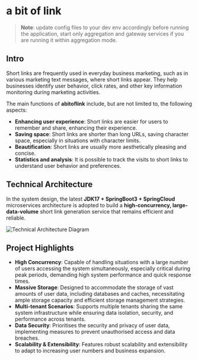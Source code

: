 # a bit of link

> **Note**: update config files to your dev env accordingly before running the application, start only aggregation and gateway services if you are running it within aggregation mode.

##  Intro
Short links are frequently used in everyday business marketing, such as in various marketing text messages, where short links appear. They help businesses identify user behavior, click rates, and other key information monitoring during marketing activities. 

The main functions of **abitoflink**  include, but are not limited to, the following aspects:
- **Enhancing user experience**: Short links are easier for users to remember and share, enhancing their experience.
- **Saving space**: Short links are shorter than long URLs, saving character space, especially in situations with character limits.
- **Beautification**: Short links are usually more aesthetically pleasing and concise.
- **Statistics and analysis**: It is possible to track the visits to short links to understand user behavior and preferences.

## Technical Architecture

In the system design, the latest **JDK17 + SpringBoot3 + SpringCloud** microservices architecture is adopted to build a **high-concurrency, large-data-volume** short link generation service that remains efficient and reliable.

![Technical Architecture Diagram](https://i.ibb.co/tszmCQX/diagram.png)

## Project Highlights

-   **High Concurrency**: Capable of handling situations with a large number of users accessing the system simultaneously, especially critical during peak periods, demanding high system performance and quick response times.
-   **Massive Storage**: Designed to accommodate the storage of vast amounts of user data, including databases and caches, necessitating ample storage capacity and efficient storage management strategies.
-   **Multi-tenant Scenarios**: Supports multiple tenants sharing the same system infrastructure while ensuring data isolation, security, and performance across tenants.
-   **Data Security**: Prioritises the security and privacy of user data, implementing measures to prevent unauthorised access and data breaches.
-   **Scalability & Extensibility**: Features robust scalability and extensibility to adapt to increasing user numbers and business expansion.
